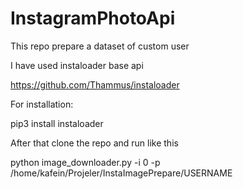 # InstagramPhotoApi
This repo prepare a dataset of custom user

I have used instaloader base api

https://github.com/Thammus/instaloader

For installation:

pip3 install instaloader


After that clone the repo and run like this

python image_downloader.py -i 0 -p /home/kafein/Projeler/InstaImagePrepare/USERNAME


